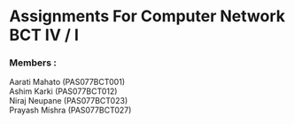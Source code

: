 # Assignments For Computer Network BCT IV / I
### Members :<br/>
Aarati  Mahato   (PAS077BCT001)  <br/>
Ashim   Karki    (PAS077BCT012) <br/>
Niraj   Neupane  (PAS077BCT023) <br/>
Prayash Mishra   (PAS077BCT027)